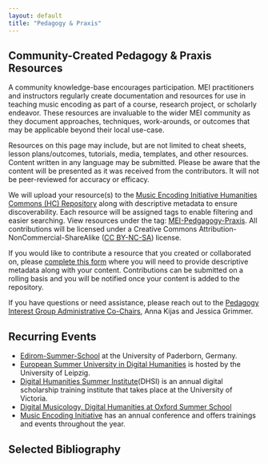 ```yaml
---
layout: default
title: "Pedagogy & Praxis"
---
```

## Community-Created Pedagogy & Praxis Resources

A community knowledge-base encourages participation. MEI practitioners and instructors regularly create documentation and resources for use in teaching music encoding as part of a course, research project, or scholarly endeavor. These resources are invaluable to the wider MEI community as they document approaches, techniques, work-arounds, or outcomes that may be applicable beyond their local use-case. 

Resources on this page may include, but are not limited to cheat sheets, lesson plans/outcomes, tutorials, media, templates, and other resources. Content written in any language may be submitted. Please be aware that the content will be presented as it was received from the contributors. It will not be peer-reviewed for accuracy or efficacy. 

We will upload your resource(s) to the [Music Encoding Initiative Humanities Commons (HC) Repository](https://hcommons.org/groups/music-encoding-initiative/) along with descriptive metadata to ensure discoverability. Each resource will be assigned tags to enable filtering and easier searching. View resources under the tag: [MEI-Pedgagogy-Praxis](https://hcommons.org/deposits/?tag=mei-pedagogy-praxis). All contributions will be licensed under a Creative Commons Attribution-NonCommercial-ShareAlike ([CC BY-NC-SA](https://creativecommons.org/licenses/by-nc-sa/4.0/)) license.

If you would like to contribute a resource that you created or collaborated on, please [complete this form](https://docs.google.com/forms/d/e/1FAIpQLScnaXFQhtxVrt2aCaKqf0F4by_XgHHsvxhyq9-cvCDPE0j9vg/viewform) where you will need to provide descriptive metadata along with your content. Contributions can be submitted on a rolling basis and you will be notified once your content is added to the repository.

If you have questions or need assistance, please reach out to the [Pedagogy Interest Group Administrative Co-Chairs](https://music-encoding.org/community/interest-groups.html), Anna Kijas and Jessica Grimmer.

## Recurring Events

* [Edirom-Summer-School](https://ess.uni-paderborn.de/) at the University of Paderborn, Germany.
* [European Summer University in Digital Humanities](https://esu.fdhl.info/) is hosted by the University of Leipzig.
* [Digital Humanities Summer Institute](https://dhsi.org/)(DHSI) is an annual digital scholarship training institute that takes place at the University of Victoria.
* [Digital Musicology, Digital Humanities at Oxford Summer School](https://digital.humanities.ox.ac.uk/digital-humanities-oxford-summer-school)
* [Music Encoding Initiative](https://music-encoding.org/community/news-events.html) has an annual conference and offers trainings and events throughout the year.


## Selected Bibliography

<div class="columns">
  <div class="column col-12 bibliography">
    <script src="https://bibbase.org/show?bib=https%3A%2F%2Fapi.zotero.org%2Fgroups%2F4439204%2Fitems%3Fkey%3D8lnTbafaItBb4ZVOjRCEYliR%26format%3Dbibtex%26limit%3D100&jsonp=1&theme=dividers&nocache=1&authorFirst=1"></script>
  </div>
</div>
